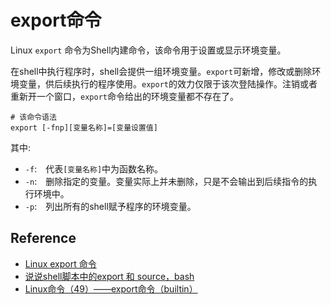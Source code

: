 # export命令
Linux `export` 命令为Shell内建命令，该命令用于设置或显示环境变量。

在shell中执行程序时，shell会提供一组环境变量。`export`可新增，修改或删除环境变量，供后续执行的程序使用。`export`的效力仅限于该次登陆操作。注销或者重新开一个窗口，`export`命令给出的环境变量都不存在了。
```shell
# 该命令语法
export [-fnp][变量名称]=[变量设置值]
```
其中:
* `-f`:　代表`[变量名称]`中为函数名称。
* `-n`:　删除指定的变量。变量实际上并未删除，只是不会输出到后续指令的执行环境中。
* `-p`:　列出所有的shell赋予程序的环境变量。

## Reference
* [Linux export 命令](https://www.runoob.com/linux/linux-comm-export.html)
* [说说shell脚本中的export 和 source，bash](https://www.cnblogs.com/flying-tiger/p/5616934.html)
* [Linux命令（49）——export命令（builtin）](https://cloud.tencent.com/developer/article/1365982)